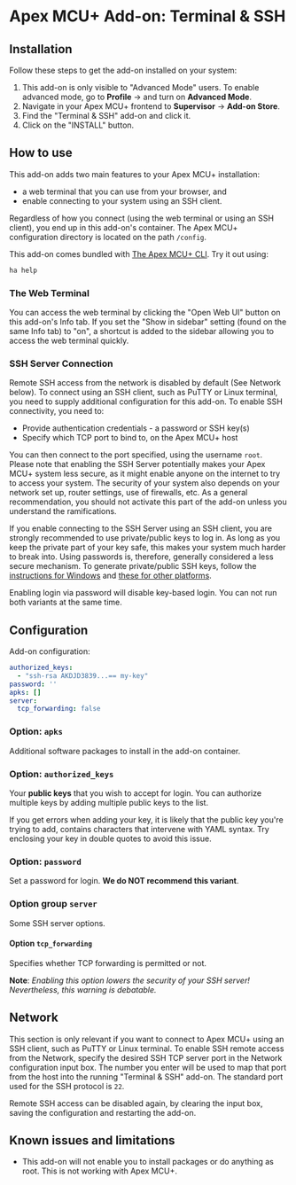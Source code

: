 # Apex MCU+ Add-on: Terminal & SSH

## Installation

Follow these steps to get the add-on installed on your system:

1. This add-on is only visible to "Advanced Mode" users. To enable advanced mode, go to **Profile** -> and turn on **Advanced Mode**.
2. Navigate in your Apex MCU+ frontend to **Supervisor** -> **Add-on Store**.
3. Find the "Terminal & SSH" add-on and click it.
4. Click on the "INSTALL" button.

## How to use

This add-on adds two main features to your Apex MCU+ installation:

- a web terminal that you can use from your browser, and
- enable connecting to your system using an SSH client.

Regardless of how you connect (using the web terminal or using an SSH client), you end up in this add-on's container. The Apex MCU+ configuration
directory is located on the path `/config`.

This add-on comes bundled with [The Apex MCU+ CLI](https://apexinfosys.in/commandline/). Try it out using:

```bash
ha help
```

### The Web Terminal

You can access the web terminal by clicking the "Open Web UI" button on this add-on's Info tab. If you set the "Show in sidebar" setting (found on the same Info tab) to "on", a shortcut is added to the sidebar allowing you to access the web terminal quickly.

### SSH Server Connection

Remote SSH access from the network is disabled by default (See Network below).  To connect using an SSH client, such as PuTTY or Linux terminal, you need to supply additional configuration for this add-on. To enable SSH connectivity, you need to:

- Provide authentication credentials - a password or SSH key(s)
- Specify which TCP port to bind to, on the Apex MCU+ host

You can then connect to the port specified, using the username `root`. Please note that enabling the SSH Server potentially makes your Apex MCU+ system less secure, as it might enable anyone on the internet to try to access your system. The security of your system also depends on your network set up, router settings, use of firewalls, etc. As a general recommendation, you should not activate this part of the add-on unless you understand the ramifications.

If you enable connecting to the SSH Server using an SSH client, you are strongly recommended to use private/public keys to log in. As long as you keep the private part of your key safe, this makes your system much harder to break into. Using passwords is, therefore, generally considered a less secure mechanism. To generate private/public SSH keys, follow the [instructions for Windows][keygen-windows] and [these for other platforms][keygen].

Enabling login via password will disable key-based login. You can not run both variants at the same time.

## Configuration

Add-on configuration:

```yaml
authorized_keys:
  - "ssh-rsa AKDJD3839...== my-key"
password: ''
apks: []
server:
  tcp_forwarding: false
```

### Option: `apks`

Additional software packages to install in the add-on container.

### Option: `authorized_keys`

Your **public keys** that you wish to accept for login. You can authorize multiple keys by adding multiple public keys to the list.

If you get errors when adding your key, it is likely that the public key you're trying to add, contains characters that intervene with YAML syntax. Try enclosing your key in double quotes to avoid this issue.

### Option: `password`

Set a password for login. **We do NOT recommend this variant**.

### Option group  `server`

Some SSH server options.

#### Option `tcp_forwarding`

Specifies whether TCP forwarding is permitted or not.

**Note**: _Enabling this option lowers the security of your SSH server! Nevertheless, this warning is debatable._

## Network

This section is only relevant if you want to connect to Apex MCU+ using an SSH client, such as PuTTY or Linux terminal. To enable SSH remote access from the Network, specify the desired SSH TCP server port in the Network configuration input box. The number you enter will be used to map that port from the host into the running "Terminal & SSH" add-on. The standard port used for the SSH protocol is `22`.  

Remote SSH access can be disabled again, by clearing the input box, saving the configuration and restarting the add-on.

## Known issues and limitations

- This add-on will not enable you to install packages or do anything as root.
  This is not working with Apex MCU+.

[keygen-windows]: https://www.digitalocean.com/community/tutorials/how-to-create-ssh-keys-with-putty-to-connect-to-a-vps
[keygen]: https://help.github.com/articles/generating-a-new-ssh-key-and-adding-it-to-the-ssh-agent/
